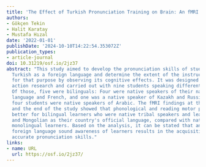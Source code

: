 ```yaml
---
title: 'The Effect of Turkish Pronunciation Training on Brain: An fMRI Study'
authors:
- Gökçen Tekin
- Halit Karatay
- Mustafa Hızal
date: '2022-01-01'
publishDate: '2024-10-10T14:22:54.353072Z'
publication_types:
- article-journal
doi: 10.31219/osf.io/2jz37
abstract: "This study aimed to develop the pronunciation skills of students who learned
  Turkish as a foreign language and determine the extent of the instruction given
  for that purpose by observing its cognitive effects. It was designed as an in-class
  action research and carried out with nine students speaking different languages.
  Of those, five were bilinguals: Four were native speakers of their native tribal
  language and French, and one was a native speaker of Kazakh and Russian. The remaining
  four students were native speakers of Arabic. The fMRI findings at the beginning
  and the end of the study showed that phonological and reading motor processes were
  better for bilingual learners who were native tribal speakers and learned French
  and Mongolian as their country's official language, compared with native Arabic
  monolingual learners. Based on the analysis, it can be stated that an increase in
  foreign language sound awareness of learners results in the acquisition of more
  accurate pronunciation skills."
links:
- name: URL
  url: https://osf.io/2jz37/
---
```

